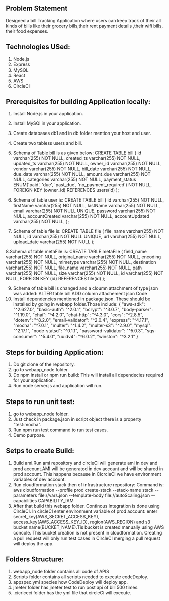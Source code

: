 ## Problem Statement 
Designed a bill Tracking Application where users can keep track of their all kinds of bills like their grocery bills,their rent payment details ,their wifi bills, their food expenses.

## Technologies USed:
1. Node.js
2. Express
3. MySQL
4. React
5. AWS
6. CircleCI

## Prerequisites for building Application locally:
1. Install Node.js in your application.
2. Install MySQl in your application.
3. Create databases db1 and in db folder mention your host and user.
4. Create two tabless users and bill.
5. Schema of Table bill is as given below:
CREATE TABLE bill (
    id varchar(255) NOT NULL,
    created_ts varchar(255) NOT NULL,
    updated_ts varchar(255) NOT NULL,
    owner_id varchar(255) NOT NULL,
    vendor varchar(255) NOT NULL,
    bill_date varchar(255) NOT NULL,
    due_date varchar(255) NOT NULL,
    amount_due varchar(255) NOT NULL,
    categories varchar(255) NOT NULL,
    payment_status ENUM('paid', 'due', 'past_due', 'no_payment_required') NOT NULL,
    FOREIGN KEY (owner_id) REFERENCES users(id)
);
6. Schema of table user is:
CREATE TABLE bill (
    id varchar(255) NOT NULL,
    firstName varchar(255) NOT NULL,
    lastName varchar(255) NOT NULL,
    email varchar(255) NOT NULL UNIQUE,
    password varchar(255) NOT NULL,
    accountCreated varchar(255) NOT NULL,
    accountUpdated varchar(255) NOT NULL,
);

7. Schema of table file is:
CREATE TABLE file (
    file_name varchar(255) NOT NULL,
    id varchar(255) NOT NULL UNIQUE,
    url varchar(255) NOT NULL,
    upload_date varchar(255) NOT NULL
);

8.Schema of table metaFile is:
CREATE TABLE metaFile (
    field_name varchar(255) NOT NULL,
    original_name varchar(255) NOT NULL,
    encoding varchar(255) NOT NULL,
    mimetype varchar(255) NOT NULL,
    destination varchar(255) NOT NULL,
    file_name varchar(255) NOT NULL,
    path varchar(255) NOT NULL,
	size varchar(255) NOT NULL,
    id varchar(255) NOT NULL,
    FOREIGN KEY (id) REFERENCES file(id)
);

9. Schema of table bill is changed and a cloumn attachment of type json was added:
ALTER table bill
ADD column attachement json
Code
10. Install dependencies mentioned in package.json. These should be installed by going in webapp folder.Those include:
{   "aws-sdk": "^2.627.0",
    "basic-auth": "^2.0.1",
    "bcrypt": "^3.0.7",
    "body-parser": "^1.19.0",
    "chai": "^4.2.0",
    "chai-http": "^4.3.0",
    "cors": "^2.8.5",
    "dotenv": "^8.2.0",
    "email-validator": "^2.0.4",
    "express": "^4.17.1",
    "mocha": "^7.0.1",
    "multer": "^1.4.2",
    "multer-s3": "^2.9.0",
    "mysql": "^2.17.1",
    "node-statsd": "^0.1.1",
    "password-validator": "^5.0.3",
    "sqs-consumer": "^5.4.0",
    "uuidv4": "^6.0.2",
    "winston": "^3.2.1"
}

## Steps for building Application:
1. Do git clone of the repository.
2. go to webapp_node folder.
3. Do npm install or npm run build: This will install all dependecies required for your application.
4. Run node server.js and application will run.

## Steps to run unit test:
1. go to webapp_node folder.
2. Just check in package.json in script object there is a property "test:mocha".
3. Run npm run test command to run test cases.
4. Demo purpose.

## Setps to create Build:
1. Build ami.Run ami repository and circleCi will generate ami in dev and prod account.AMI will be generated in dev account and will be shared in prod account. This happens because in CicrcleCI we have environment variables of dev account.
2. Run cloudformation stack then of infrastructure repository: 
Command is: aws cloudformation --profile prod create-stack   --stack-name stack   --parameters file://vars.json  --template-body file://autoScaling.json --capabilities CAPABILITY_IAM
3. After that build this webapp folder. 
  Continous Integration is done using CircleCI. 
In circleCI enter environment variable of prod account: enter secret_key(AWS_SECRET_ACCESS_KEY), access_key(AWS_ACCESS_KEY_ID), region(AWS_REGION) and s3 bucket name(BUCKET_NAME).Tis bucket is created manually using AWS concole. This bucket creation is not present in cloudformation.
Creating a pull request will only run test cases in CircleCI
merging a pull request will deploy the app.
## Folders Structure:
1. webapp_node folder contains all code of APIS
2. Scripts folder contains all scripts needed to execute codeDeploy.
3. appspec.yml species how CodeDeploy will deploy app.
4. jmeter folder has jmeter test to run post api of bill 500 times.
5. .cicrlceci folder has the yml file that circleCi will execute.
